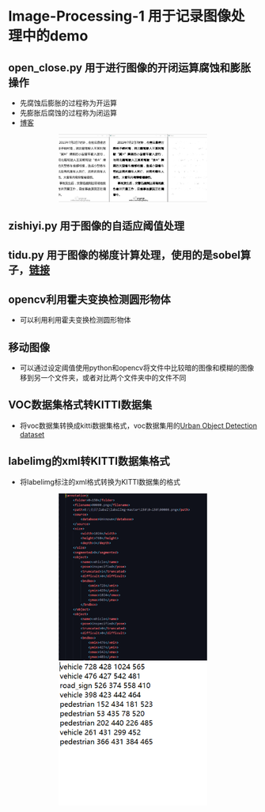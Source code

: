 # Image-Processing-1 用于记录图像处理中的demo 
## open_close.py 用于进行图像的开闭运算腐蚀和膨胀操作
- 先腐蚀后膨胀的过程称为开运算
- 先膨胀后腐蚀的过程称为闭运算
- [博客](https://blog.csdn.net/luxialan/article/details/39481701)
<div align="center">
<img src="./result/img2.jpg"  width="300" />
</div>

## zishiyi.py 用于图像的自适应阈值处理
## tidu.py 用于图像的梯度计算处理，使用的是sobel算子，[链接](https://blog.csdn.net/lovetobelove/article/details/86618324)
## opencv利用霍夫变换检测圆形物体
- 可以利用利用霍夫变换检测圆形物体
## 移动图像
- 可以通过设定阈值使用python和opencv将文件中比较暗的图像和模糊的图像移到另一个文件夹，或者对比两个文件夹中的文件不同
## VOC数据集格式转KITTI数据集
- 将voc数据集转换成kitti数据集格式，voc数据集用的[Urban Object Detection dataset](http://www.rovit.ua.es/dataset/traffic/#explore)
## labelimg的xml转KITTI数据集格式
- 将labelimg标注的xml格式转换为KITTI数据集的格式
<div align="center">
<img src="./result/labelimg_xml.png" width="300"><img src="./result/kitti_txt.png" width="300">
</div>

